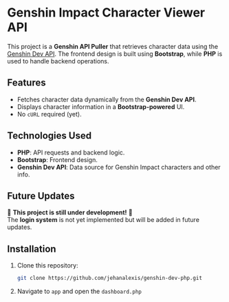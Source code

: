 # Genshin Impact Character Viewer API

This project is a **Genshin API Puller** that retrieves character data using the [Genshin Dev API](https://github.com/genshindev/api). The frontend design is built using **Bootstrap**, while **PHP** is used to handle backend operations.

## Features
- Fetches character data dynamically from the **Genshin Dev API**.
- Displays character information in a **Bootstrap-powered** UI.
- No `cURL` required (yet).

## Technologies Used
- **PHP**: API requests and backend logic.
- **Bootstrap**: Frontend design.
- **Genshin Dev API**: Data source for Genshin Impact characters and other info.

## Future Updates
🚧 **This project is still under development!** 🚧  
The **login system** is not yet implemented but will be added in future updates.

## Installation
1. Clone this repository:
   ```sh
   git clone https://github.com/jehanalexis/genshin-dev-php.git
2. Navigate to `app` and open the `dashboard.php`
